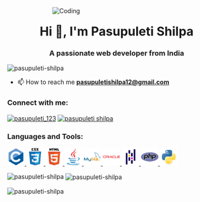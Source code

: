 <img align="right" alt="Coding" width="400" src="https://media4.giphy.com/media/cNfIqjpCY1zqfaLmd8/giphy.gif?cid=ecf05e47vep9fla2jzwqh61f05rrs27ypjw3a3m90qipwruk&rid=giphy.gif&ct=g">
<h1 align="center">Hi 👋, I'm Pasupuleti Shilpa</h1>
<h3 align="center">A passionate web developer from India</h3>
<p align="left"> <img src="https://komarev.com/ghpvc/?username=pasupuleti-shilpa&label=Profile%20views&color=0e75b6&style=flat" alt="pasupuleti-shilpa" /> </p>

- 📫 How to reach me **pasupuletishilpa12@gmail.com**

<h3 align="left">Connect with me:</h3>
<p align="left">
<a href="https://www.codechef.com/users/pasupuleti_123" target="blank"><img align="center" src="https://cdn.jsdelivr.net/npm/simple-icons@3.1.0/icons/codechef.svg" alt="pasupuleti_123" height="30" width="40" /></a>
<a href="https://www.hackerrank.com/pasupuleti shilpa" target="blank"><img align="center" src="https://raw.githubusercontent.com/rahuldkjain/github-profile-readme-generator/master/src/images/icons/Social/hackerrank.svg" alt="pasupuleti shilpa" height="30" width="40" /></a>
</p>

<h3 align="left">Languages and Tools:</h3>
<p align="left"> <a href="https://www.cprogramming.com/" target="_blank" rel="noreferrer"> <img src="https://raw.githubusercontent.com/devicons/devicon/master/icons/c/c-original.svg" alt="c" width="40" height="40"/> </a> <a href="https://www.w3schools.com/css/" target="_blank" rel="noreferrer"> <img src="https://raw.githubusercontent.com/devicons/devicon/master/icons/css3/css3-original-wordmark.svg" alt="css3" width="40" height="40"/> </a> <a href="https://www.w3.org/html/" target="_blank" rel="noreferrer"> <img src="https://raw.githubusercontent.com/devicons/devicon/master/icons/html5/html5-original-wordmark.svg" alt="html5" width="40" height="40"/> </a> <a href="https://www.java.com" target="_blank" rel="noreferrer"> <img src="https://raw.githubusercontent.com/devicons/devicon/master/icons/java/java-original.svg" alt="java" width="40" height="40"/> </a> <a href="https://www.mysql.com/" target="_blank" rel="noreferrer"> <img src="https://raw.githubusercontent.com/devicons/devicon/master/icons/mysql/mysql-original-wordmark.svg" alt="mysql" width="40" height="40"/> </a> <a href="https://www.oracle.com/" target="_blank" rel="noreferrer"> <img src="https://raw.githubusercontent.com/devicons/devicon/master/icons/oracle/oracle-original.svg" alt="oracle" width="40" height="40"/> </a> <a href="https://pandas.pydata.org/" target="_blank" rel="noreferrer"> <img src="https://raw.githubusercontent.com/devicons/devicon/2ae2a900d2f041da66e950e4d48052658d850630/icons/pandas/pandas-original.svg" alt="pandas" width="40" height="40"/> </a> <a href="https://www.php.net" target="_blank" rel="noreferrer"> <img src="https://raw.githubusercontent.com/devicons/devicon/master/icons/php/php-original.svg" alt="php" width="40" height="40"/> </a> <a href="https://www.python.org" target="_blank" rel="noreferrer"> <img src="https://raw.githubusercontent.com/devicons/devicon/master/icons/python/python-original.svg" alt="python" width="40" height="40"/> </a> </p>

<p><img align="left" src="https://github-readme-stats.vercel.app/api/top-langs?username=pasupuleti-shilpa&show_icons=true&locale=en&layout=compact" alt="pasupuleti-shilpa" /></p>

<p>&nbsp;<img align="center" src="https://github-readme-stats.vercel.app/api?username=pasupuleti-shilpa&show_icons=true&locale=en" alt="pasupuleti-shilpa" /></p>

<p><img align="center" src="https://github-readme-streak-stats.herokuapp.com/?user=pasupuleti-shilpa&" alt="pasupuleti-shilpa" /></p>
